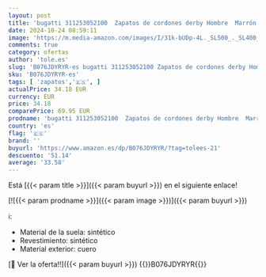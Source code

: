 ```yaml
---
layout: post
title: 'bugatti 311253052100  Zapatos de cordones derby Hombre  Marrón  Cognac 6300   44 EU'
date: 2024-10-24 08:59:11
image: 'https://m.media-amazon.com/images/I/31k-bUDp-4L._SL500_._SL400_.jpg'
comments: true
category: ofertas
author: 'tole.es'
slug: 'B076JDYRYR-es bugatti 311253052100 Zapatos de cordones derby Hombre...'
sku: 'B076JDYRYR-es'
tags: [ 'zapatos','🇪🇸', ]
actualPrice: 34.18 EUR
currency: EUR
price: 34.18
comparePrice: 69.95 EUR
prodname: 'bugatti 311253052100  Zapatos de cordones derby Hombre  Marrón  Cognac 6300   44 EU'
country: 'es'
flag: '🇪🇸'
brand: ''
buyurl: 'https://www.amazon.es/dp/B076JDYRYR/?tag=tolees-21'
descuento: '51.14'
average: '33.58'
---
```


Está [{{< param title >}}]({{< param buyurl >}}) en el siguiente enlace!

[![{{< param prodname >}}]({{< param image >}})]({{< param buyurl >}})

ℹ️:

- Material de la suela: sintético
- Revestimiento: sintético
- Material exterior: cuero

[🛒 Ver la oferta!!]({{< param buyurl >}})
{{<world>}}B076JDYRYR{{</world>}}
